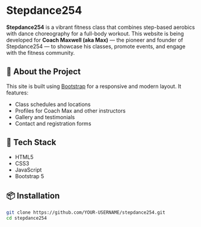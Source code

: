 # Stepdance254

**Stepdance254** is a vibrant fitness class that combines step-based aerobics with dance choreography for a full-body workout. This website is being developed for **Coach Maxwell (aka Max)** — the pioneer and founder of Stepdance254 — to showcase his classes, promote events, and engage with the fitness community.

## 🚀 About the Project

This site is built using [Bootstrap](https://getbootstrap.com/) for a responsive and modern layout. It features:

- Class schedules and locations
- Profiles for Coach Max and other instructors
- Gallery and testimonials
- Contact and registration forms

## 🧱 Tech Stack

- HTML5
- CSS3
- JavaScript
- Bootstrap 5

## 📦 Installation

```bash
git clone https://github.com/YOUR-USERNAME/stepdance254.git
cd stepdance254
```
